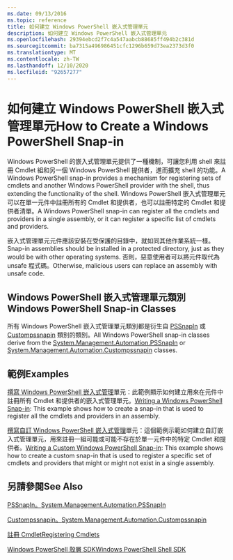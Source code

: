 ```yaml
---
ms.date: 09/13/2016
ms.topic: reference
title: 如何建立 Windows PowerShell 嵌入式管理單元
description: 如何建立 Windows PowerShell 嵌入式管理單元
ms.openlocfilehash: 29394ebcd2f7c4a547aabcb88685ff494b2c381d
ms.sourcegitcommit: ba7315a496986451cfc1296b659d73ea2373d3f0
ms.translationtype: MT
ms.contentlocale: zh-TW
ms.lasthandoff: 12/10/2020
ms.locfileid: "92657277"
---
```

# <a name="how-to-create-a-windows-powershell-snap-in"></a><span data-ttu-id="1f59a-103">如何建立 Windows PowerShell 嵌入式管理單元</span><span class="sxs-lookup"><span data-stu-id="1f59a-103">How to Create a Windows PowerShell Snap-in</span></span>

<span data-ttu-id="1f59a-104">Windows PowerShell 的嵌入式管理單元提供了一種機制，可讓您利用 shell 來註冊 Cmdlet 組和另一個 Windows PowerShell 提供者，進而擴充 shell 的功能。</span><span class="sxs-lookup"><span data-stu-id="1f59a-104">A Windows PowerShell snap-in provides a mechanism for registering sets of cmdlets and another Windows PowerShell provider with the shell, thus extending the functionality of the shell.</span></span> <span data-ttu-id="1f59a-105">Windows PowerShell 嵌入式管理單元可以在單一元件中註冊所有的 Cmdlet 和提供者，也可以註冊特定的 Cmdlet 和提供者清單。</span><span class="sxs-lookup"><span data-stu-id="1f59a-105">A Windows PowerShell snap-in can register all the cmdlets and providers in a single assembly, or it can register a specific list of cmdlets and providers.</span></span>

<span data-ttu-id="1f59a-106">嵌入式管理單元元件應該安裝在受保護的目錄中，就如同其他作業系統一樣。</span><span class="sxs-lookup"><span data-stu-id="1f59a-106">Snap-in assemblies should be installed in a protected directory, just as they would be with other operating systems.</span></span> <span data-ttu-id="1f59a-107">否則，惡意使用者可以將元件取代為 unsafe 程式碼。</span><span class="sxs-lookup"><span data-stu-id="1f59a-107">Otherwise, malicious users can replace an assembly with unsafe code.</span></span>

## <a name="windows-powershell-snap-in-classes"></a><span data-ttu-id="1f59a-108">Windows PowerShell 嵌入式管理單元類別</span><span class="sxs-lookup"><span data-stu-id="1f59a-108">Windows PowerShell Snap-in Classes</span></span>

<span data-ttu-id="1f59a-109">所有 Windows PowerShell 嵌入式管理單元類別都是衍生自 [PSSnapIn](/dotnet/api/System.Management.Automation.PSSnapIn) 或 [Custompssnapin](/dotnet/api/System.Management.Automation.CustomPSSnapIn) 類別的類別。</span><span class="sxs-lookup"><span data-stu-id="1f59a-109">All Windows PowerShell snap-in classes derive from the [System.Management.Automation.PSSnapIn](/dotnet/api/System.Management.Automation.PSSnapIn) or [System.Management.Automation.Custompssnapin](/dotnet/api/System.Management.Automation.CustomPSSnapIn) classes.</span></span>

## <a name="examples"></a><span data-ttu-id="1f59a-110">範例</span><span class="sxs-lookup"><span data-stu-id="1f59a-110">Examples</span></span>

<span data-ttu-id="1f59a-111">[撰寫 Windows PowerShell 嵌入式管理](./writing-a-windows-powershell-snap-in.md)單元：此範例顯示如何建立用來在元件中註冊所有 Cmdlet 和提供者的嵌入式管理單元。</span><span class="sxs-lookup"><span data-stu-id="1f59a-111">[Writing a Windows PowerShell Snap-in](./writing-a-windows-powershell-snap-in.md): This example shows how to create a snap-in that is used to register all the cmdlets and providers in an assembly.</span></span>

<span data-ttu-id="1f59a-112">[撰寫自訂 Windows PowerShell 嵌入式管理](./writing-a-custom-windows-powershell-snap-in.md)單元：這個範例示範如何建立自訂嵌入式管理單元，用來註冊一組可能或可能不存在於單一元件中的特定 Cmdlet 和提供者。</span><span class="sxs-lookup"><span data-stu-id="1f59a-112">[Writing a Custom Windows PowerShell Snap-in](./writing-a-custom-windows-powershell-snap-in.md): This example shows how to create a custom snap-in that is used to register a specific set of cmdlets and providers that might or might not exist in a single assembly.</span></span>

## <a name="see-also"></a><span data-ttu-id="1f59a-113">另請參閱</span><span class="sxs-lookup"><span data-stu-id="1f59a-113">See Also</span></span>

[<span data-ttu-id="1f59a-114">PSSnapIn。</span><span class="sxs-lookup"><span data-stu-id="1f59a-114">System.Management.Automation.PSSnapIn</span></span>](/dotnet/api/System.Management.Automation.PSSnapIn)

[<span data-ttu-id="1f59a-115">Custompssnapin。</span><span class="sxs-lookup"><span data-stu-id="1f59a-115">System.Management.Automation.Custompssnapin</span></span>](/dotnet/api/System.Management.Automation.CustomPSSnapIn)

[<span data-ttu-id="1f59a-116">註冊 Cmdlet</span><span class="sxs-lookup"><span data-stu-id="1f59a-116">Registering Cmdlets</span></span>](./registering-cmdlets.md)

[<span data-ttu-id="1f59a-117">Windows PowerShell 殼層 SDK</span><span class="sxs-lookup"><span data-stu-id="1f59a-117">Windows PowerShell Shell SDK</span></span>](../windows-powershell-reference.md)

